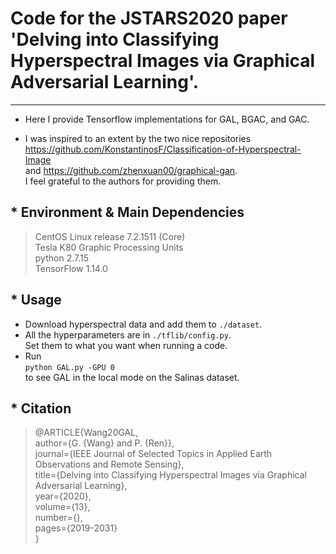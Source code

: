 # Code for the JSTARS2020 paper 'Delving into Classifying Hyperspectral Images via Graphical Adversarial Learning'.
---------------------------------------------
* Here I provide Tensorflow implementations for GAL, BGAC, and GAC.

* I was inspired to an extent by the two nice repositories <br> <https://github.com/KonstantinosF/Classification-of-Hyperspectral-Image> <br>
and <https://github.com/zhenxuan00/graphical-gan>. <br>
I feel grateful to the authors for providing them.

## * Environment & Main Dependencies
>CentOS Linux release 7.2.1511 (Core)<br>
>Tesla K80 Graphic Processing Units<br>
>python 2.7.15<br>
>TensorFlow 1.14.0

## * Usage
* Download hyperspectral data and add them to `./dataset`.<br>
* All the hyperparameters are in `./tflib/config.py`.<br>
Set them to what you want when running a code.<br>
* Run<br>
`python GAL.py -GPU 0` <br> 
to see GAL in the local mode on the Salinas dataset.

## * Citation

>@ARTICLE{Wang20GAL, <br> 
    author={G. {Wang} and P. {Ren}}, <br> 
    journal={IEEE Journal of Selected Topics in Applied Earth Observations and Remote Sensing}, <br> 
    title={Delving into Classifying Hyperspectral Images via Graphical Adversarial Learning}, <br> 
    year={2020}, <br> 
    volume={13}, <br> 
    number={}, <br> 
    pages={2019-2031} <br> 
  }


